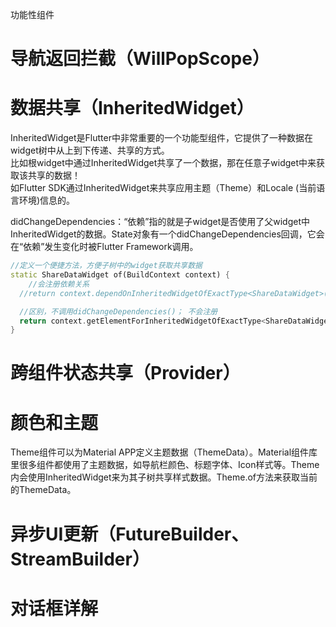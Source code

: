 功能性组件
# 导航返回拦截（WillPopScope）


# 数据共享（InheritedWidget）

InheritedWidget是Flutter中非常重要的一个功能型组件，它提供了一种数据在widget树中从上到下传递、共享的方式。  
比如根widget中通过InheritedWidget共享了一个数据，那在任意子widget中来获取该共享的数据！  
如Flutter SDK通过InheritedWidget来共享应用主题（Theme）和Locale (当前语言环境)信息的。


didChangeDependencies：“依赖”指的就是子widget是否使用了父widget中InheritedWidget的数据。State对象有一个didChangeDependencies回调，它会在“依赖”发生变化时被Flutter Framework调用。


```dart
//定义一个便捷方法，方便子树中的widget获取共享数据
static ShareDataWidget of(BuildContext context) {
    //会注册依赖关系
  //return context.dependOnInheritedWidgetOfExactType<ShareDataWidget>();

  //区别，不调用didChangeDependencies()； 不会注册
  return context.getElementForInheritedWidgetOfExactType<ShareDataWidget>().widget;
}
```

# 跨组件状态共享（Provider）


# 颜色和主题
Theme组件可以为Material APP定义主题数据（ThemeData）。Material组件库里很多组件都使用了主题数据，如导航栏颜色、标题字体、Icon样式等。Theme内会使用InheritedWidget来为其子树共享样式数据。Theme.of方法来获取当前的ThemeData。


# 异步UI更新（FutureBuilder、StreamBuilder）


# 对话框详解


